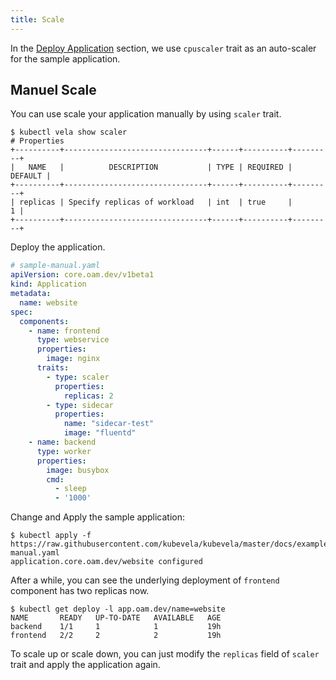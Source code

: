 ```yaml
---
title: Scale
---
```


In the [Deploy Application](../application) section, we use `cpuscaler` trait as an auto-scaler for the sample application. 

## Manuel Scale

You can use scale your application manually by using `scaler` trait.

```shell
$ kubectl vela show scaler 
# Properties
+----------+--------------------------------+------+----------+---------+
|   NAME   |          DESCRIPTION           | TYPE | REQUIRED | DEFAULT |
+----------+--------------------------------+------+----------+---------+
| replicas | Specify replicas of workload   | int  | true     |       1 |
+----------+--------------------------------+------+----------+---------+
```

Deploy the application.

```yaml
# sample-manual.yaml
apiVersion: core.oam.dev/v1beta1
kind: Application
metadata:
  name: website
spec:
  components:
    - name: frontend
      type: webservice
      properties:
        image: nginx
      traits:
        - type: scaler
          properties:
            replicas: 2
        - type: sidecar
          properties:
            name: "sidecar-test"
            image: "fluentd"
    - name: backend
      type: worker
      properties:
        image: busybox
        cmd:
          - sleep
          - '1000'
```

Change and Apply the sample application:

```shell
$ kubectl apply -f https://raw.githubusercontent.com/kubevela/kubevela/master/docs/examples/enduser/sample-manual.yaml
application.core.oam.dev/website configured
```

After a while, you can see the underlying deployment of `frontend` component has two replicas now.

```shell
$ kubectl get deploy -l app.oam.dev/name=website
NAME       READY   UP-TO-DATE   AVAILABLE   AGE
backend    1/1     1            1           19h
frontend   2/2     2            2           19h
```

To scale up or scale down, you can just modify the `replicas` field of `scaler` trait and apply the application again.